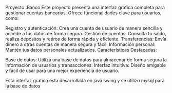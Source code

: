 Proyecto :Banco
Este proyecto presenta una interfaz grafica completa para gestionar cuentas bancarias. Ofrece funcionalidades clave para usuarios, como:

Registro y autenticación: Crea una cuenta de usuario de manera sencilla y accede a tus datos de forma segura.
Gestión de cuentas: Consulta tu saldo, realiza depósitos y retiros de forma rápida y eficiente.
Transferencias: Envía dinero a otras cuentas de manera segura y fácil.
Información personal: Mantén tus datos personales actualizados.
Características Destacadas:

Base de datos: Utiliza una base de datos para almacenar de forma segura la información de usuarios y transacciones.
Interfaz intuitiva: Diseño amigable y fácil de usar para una mejor experiencia de usuario.

Esta interfaz grafica esta desarrollada en java swing y se utilizo mysql para la base de datos
